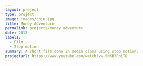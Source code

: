 ```yaml
---
layout: project
type: project
image: images/coin.jpg
title: Money Adventure
permalink: projects/money adventure
date: 2012
labels:
  - Film
  - Stop motion
summary: A short film done in media class using stop motion.
projecturl: https://www.youtube.com/watch?v=-5NKB7FniTQ
---
```


